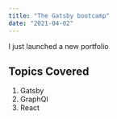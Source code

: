 ```yaml
---
title: "The Gatsby bootcamp"
date: "2021-04-02"
---
```


I just launched a new portfolio

## Topics Covered

1. Gatsby
2. GraphQl
3. React
